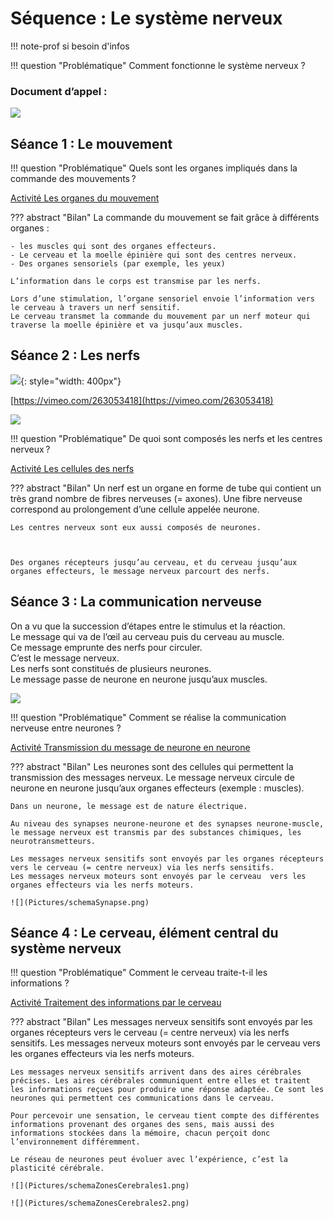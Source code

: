 # Séquence : Le système nerveux

!!! note-prof
    si besoin d'infos


!!! question "Problématique"
    Comment fonctionne le système nerveux ?

    
### Document d’appel :
![](Pictures/footballeurFrappeBalle.png)


## Séance 1 : Le mouvement

!!! question "Problématique"
    Quels sont les organes impliqués dans la commande des mouvements ?

[Activité Les organes du mouvement](../organesMvt)




??? abstract "Bilan"
    La commande du mouvement se fait grâce à différents organes :
    
    - les muscles qui sont des organes effecteurs.
    - Le cerveau et la moelle épinière qui sont des centres nerveux.
    - Des organes sensoriels (par exemple, les yeux)
    
    L’information dans le corps est transmise par les nerfs.
    
    Lors d’une stimulation, l’organe sensoriel envoie l’information vers le cerveau à travers un nerf sensitif.
    Le cerveau transmet la commande du mouvement par un nerf moteur qui traverse la moelle épinière et va jusqu’aux muscles.




## Séance 2 : Les nerfs

![](Pictures/systNervGrenouille.jpg){: style="width: 400px"}

[https://vimeo.com/263053418](https://vimeo.com/263053418)

![](Pictures/dessiSystNerveux.png)

!!! question "Problématique"
    De quoi sont composés les nerfs et les centres nerveux ?



[Activité Les cellules des nerfs](../nerfs)




??? abstract "Bilan"
    Un nerf est un organe en forme de tube qui contient un très grand nombre de fibres nerveuses (= axones).
    Une fibre nerveuse correspond au prolongement d’une cellule appelée neurone.

    Les centres nerveux sont eux aussi composés de neurones.



    Des organes récepteurs jusqu’au cerveau, et du cerveau jusqu’aux organes effecteurs, le message nerveux parcourt des nerfs.

## Séance 3 : La communication nerveuse

On a vu que la succession d’étapes entre le stimulus et la réaction.   
Le message qui va de l’œil au cerveau puis du cerveau au muscle.  
Ce message emprunte des nerfs pour circuler.  
C’est le message nerveux.  
Les nerfs sont constitués de plusieurs neurones.  
Le message passe de neurone en neurone jusqu’aux muscles.

![](Pictures/schemaCommNerveuse.png)

!!! question "Problématique"
    Comment se réalise la communication nerveuse entre neurones ?



[Activité Transmission du message de neurone en neurone](../commNerveuse)




??? abstract "Bilan"
    Les neurones sont des cellules qui permettent la transmission des messages nerveux.
    Le message nerveux circule de neurone en neurone jusqu’aux organes effecteurs (exemple : muscles).

    Dans un neurone, le message est de nature électrique.

    Au niveau des synapses neurone-neurone et des synapses neurone-muscle, le message nerveux est transmis par des substances chimiques, les neurotransmetteurs.

    Les messages nerveux sensitifs sont envoyés par les organes récepteurs vers le cerveau (= centre nerveux) via les nerfs sensitifs.
    Les messages nerveux moteurs sont envoyés par le cerveau  vers les organes effecteurs via les nerfs moteurs.

    ![](Pictures/schemaSynapse.png)

## Séance 4 : Le cerveau, élément central du système nerveux


!!! question "Problématique"
    Comment le cerveau traite-t-il les informations ?



[Activité Traitement des informations par le cerveau](../cerveauInfos)




??? abstract "Bilan"
    Les messages nerveux sensitifs sont envoyés par les organes récepteurs vers le cerveau (= centre nerveux) via les nerfs sensitifs.
    Les messages nerveux moteurs sont envoyés par le cerveau  vers les organes effecteurs via les nerfs moteurs.
    
    Les messages nerveux sensitifs arrivent dans des aires cérébrales précises. Les aires cérébrales communiquent entre elles et traitent les informations reçues pour produire une réponse adaptée. Ce sont les neurones qui permettent ces communications dans le cerveau.

    Pour percevoir une sensation, le cerveau tient compte des différentes informations provenant des organes des sens, mais aussi des informations stockées dans la mémoire, chacun perçoit donc l’environnement différemment.

    Le réseau de neurones peut évoluer avec l’expérience, c’est la plasticité cérébrale.

    ![](Pictures/schemaZonesCerebrales1.png)

    ![](Pictures/schemaZonesCerebrales2.png)